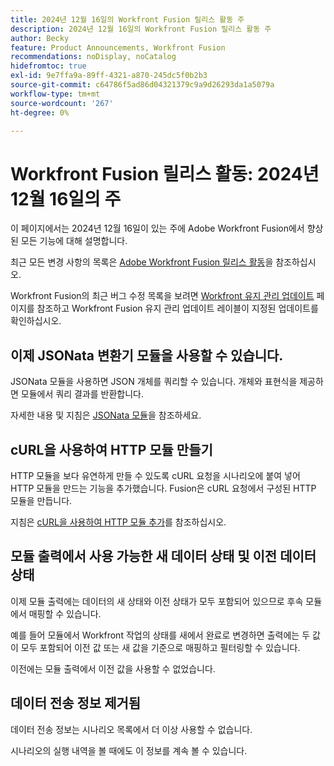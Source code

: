 ```yaml
---
title: 2024년 12월 16일의 Workfront Fusion 릴리스 활동 주
description: 2024년 12월 16일의 Workfront Fusion 릴리스 활동 주
author: Becky
feature: Product Announcements, Workfront Fusion
recommendations: noDisplay, noCatalog
hidefromtoc: true
exl-id: 9e7ffa9a-89ff-4321-a870-245dc5f0b2b3
source-git-commit: c64786f5ad86d04321379c9a9d26293da1a5079a
workflow-type: tm+mt
source-wordcount: '267'
ht-degree: 0%

---
```


# Workfront Fusion 릴리스 활동: 2024년 12월 16일의 주

이 페이지에서는 2024년 12월 16일이 있는 주에 Adobe Workfront Fusion에서 향상된 모든 기능에 대해 설명합니다.

최근 모든 변경 사항의 목록은 [Adobe Workfront Fusion 릴리스 활동](/help/workfront-fusion/fusion-product-releases/fusion-release-activity.md)을 참조하십시오.

Workfront Fusion의 최근 버그 수정 목록을 보려면 [Workfront 유지 관리 업데이트](https://experienceleague.adobe.com/docs/workfront-known-issues/releases/current-updates.html?lang=ko) 페이지를 참조하고 Workfront Fusion 유지 관리 업데이트 레이블이 지정된 업데이트를 확인하십시오.

## 이제 JSONata 변환기 모듈을 사용할 수 있습니다.

JSONata 모듈을 사용하면 JSON 개체를 쿼리할 수 있습니다. 개체와 표현식을 제공하면 모듈에서 쿼리 결과를 반환합니다.

자세한 내용 및 지침은 [JSONata 모듈](/help/workfront-fusion/references/apps-and-modules/tools-and-transformers/jsonata-module.md)을 참조하세요.

## cURL을 사용하여 HTTP 모듈 만들기

HTTP 모듈을 보다 유연하게 만들 수 있도록 cURL 요청을 시나리오에 붙여 넣어 HTTP 모듈을 만드는 기능을 추가했습니다. Fusion은 cURL 요청에서 구성된 HTTP 모듈을 만듭니다.

지침은 [cURL을 사용하여 HTTP 모듈 추가](/help/workfront-fusion/create-scenarios/add-modules/use-curl-create-http.md)를 참조하십시오.

## 모듈 출력에서 사용 가능한 새 데이터 상태 및 이전 데이터 상태

이제 모듈 출력에는 데이터의 새 상태와 이전 상태가 모두 포함되어 있으므로 후속 모듈에서 매핑할 수 있습니다.

예를 들어 모듈에서 Workfront 작업의 상태를 새에서 완료로 변경하면 출력에는 두 값이 모두 포함되어 이전 값 또는 새 값을 기준으로 매핑하고 필터링할 수 있습니다.

이전에는 모듈 출력에서 이전 값을 사용할 수 없었습니다.

## 데이터 전송 정보 제거됨

데이터 전송 정보는 시나리오 목록에서 더 이상 사용할 수 없습니다.

시나리오의 실행 내역을 볼 때에도 이 정보를 계속 볼 수 있습니다.
